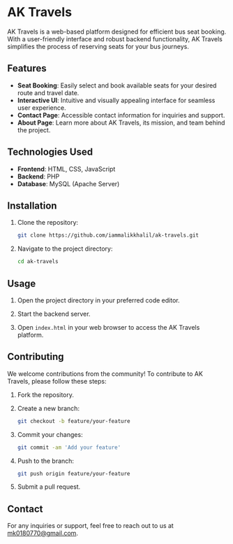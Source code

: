 # AK Travels

AK Travels is a web-based platform designed for efficient bus seat booking. With a user-friendly interface and robust backend functionality, AK Travels simplifies the process of reserving seats for your bus journeys.

## Features

- **Seat Booking**: Easily select and book available seats for your desired route and travel date.
- **Interactive UI**: Intuitive and visually appealing interface for seamless user experience.
- **Contact Page**: Accessible contact information for inquiries and support.
- **About Page**: Learn more about AK Travels, its mission, and team behind the project.

## Technologies Used

- **Frontend**: HTML, CSS, JavaScript
- **Backend**: PHP
- **Database**: MySQL (Apache Server)

## Installation

1. Clone the repository:

   ```bash
   git clone https://github.com/iammalikkhalil/ak-travels.git
   ```

2. Navigate to the project directory:

   ```bash
   cd ak-travels
   ```


## Usage

1. Open the project directory in your preferred code editor.

2. Start the backend server.

3. Open `index.html` in your web browser to access the AK Travels platform.

## Contributing

We welcome contributions from the community! To contribute to AK Travels, please follow these steps:

1. Fork the repository.

2. Create a new branch:

   ```bash
   git checkout -b feature/your-feature
   ```

3. Commit your changes:

   ```bash
   git commit -am 'Add your feature'
   ```

4. Push to the branch:

   ```bash
   git push origin feature/your-feature
   ```

5. Submit a pull request.


## Contact

For any inquiries or support, feel free to reach out to us at [mk0180770@gmail.com](mailto:mk0180770@gmail.com).
```
